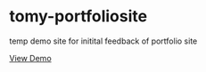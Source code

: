 # tomy-portfoliosite
temp demo site for initital feedback of portfolio site

[View Demo](https://johndoenma.github.io/tomy-portfoliosite/)